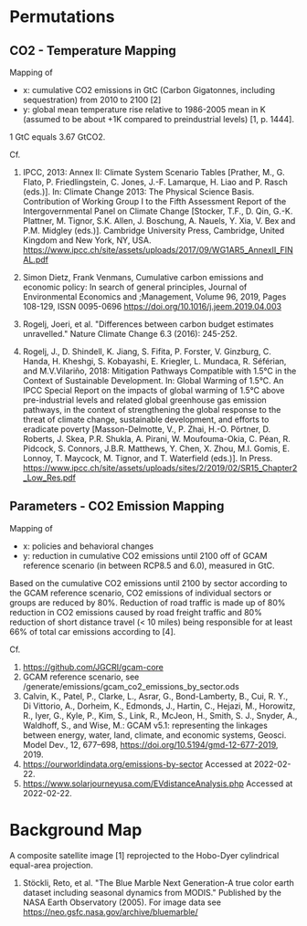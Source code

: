 # Permutations

## CO2 - Temperature Mapping

Mapping of
* x: cumulative CO2 emissions in GtC (Carbon Gigatonnes, including sequestration) from 2010 to 2100 [2]
* y: global mean temperature rise relative to 1986-2005 mean in K (assumed to be about +1K compared to preindustrial levels) [1, p. 1444].

1 GtC equals 3.67 GtCO2.
    
Cf.
1. IPCC, 2013: Annex II: Climate System Scenario Tables [Prather, M., G. Flato, P. Friedlingstein, C. Jones, J.-F. Lamarque, H. Liao and P. Rasch (eds.)]. In: Climate Change 2013: The Physical Science Basis. Contribution of Working Group I to the Fifth Assessment Report of the Intergovernmental Panel on Climate Change [Stocker, T.F., D. Qin, G.-K. Plattner, M. Tignor, S.K. Allen, J. Boschung, A. Nauels, Y. Xia, V. Bex and P.M. Midgley (eds.)]. Cambridge University Press, Cambridge, United Kingdom and New York, NY, USA. https://www.ipcc.ch/site/assets/uploads/2017/09/WG1AR5_AnnexII_FINAL.pdf

2. Simon Dietz, Frank Venmans, Cumulative carbon emissions and economic policy: In search of general principles, Journal of Environmental Economics and ;Management, Volume 96, 2019, Pages 108-129, ISSN 0095-0696 https://doi.org/10.1016/j.jeem.2019.04.003

3. Rogelj, Joeri, et al. "Differences between carbon budget estimates unravelled." Nature Climate Change 6.3 (2016): 245-252.

4. Rogelj, J., D. Shindell, K. Jiang, S. Fifita, P. Forster, V. Ginzburg, C. Handa, H. Kheshgi, S. Kobayashi, E. Kriegler, L. Mundaca, R. Séférian, and M.V.Vilariño, 2018: Mitigation Pathways Compatible with 1.5°C in the Context of Sustainable Development. In: Global Warming of 1.5°C. An IPCC Special Report on the impacts of global warming of 1.5°C above pre-industrial levels and related global greenhouse gas emission pathways, in the context of strengthening the global response to the threat of climate change, sustainable development, and efforts to eradicate poverty [Masson-Delmotte, V., P. Zhai, H.-O. Pörtner, D. Roberts, J. Skea, P.R. Shukla, A. Pirani, W. Moufouma-Okia, C. Péan, R. Pidcock, S. Connors, J.B.R. Matthews, Y. Chen, X. Zhou, M.I. Gomis, E. Lonnoy, T. Maycock, M. Tignor, and T. Waterfield (eds.)]. In Press. https://www.ipcc.ch/site/assets/uploads/sites/2/2019/02/SR15_Chapter2_Low_Res.pdf


## Parameters - CO2 Emission Mapping

Mapping of
* x: policies and behavioral changes
* y: reduction in cumulative CO2 emissions until 2100 off of GCAM reference scenario (in between RCP8.5 and 6.0), measured in GtC.

Based on the cumulative CO2 emissions until 2100 by sector according to the GCAM reference scenario, CO2 emissions of individual sectors or groups are reduced by 80%.
Reduction of road traffic is made up of 80% reduction in CO2 emissions caused by road freight traffic and 80% reduction of short distance travel (< 10 miles) being responsible for at least 66% of total car emissions according to [4].

Cf.
1. https://github.com/JGCRI/gcam-core
2. GCAM reference scenario, see /generate/emissions/gcam_co2_emissions_by_sector.ods
2. Calvin, K., Patel, P., Clarke, L., Asrar, G., Bond-Lamberty, B., Cui, R. Y., Di Vittorio, A., Dorheim, K., Edmonds, J., Hartin, C., Hejazi, M., Horowitz, R., Iyer, G., Kyle, P., Kim, S., Link, R., McJeon, H., Smith, S. J., Snyder, A., Waldhoff, S., and Wise, M.: GCAM v5.1: representing the linkages between energy, water, land, climate, and economic systems, Geosci. Model Dev., 12, 677–698, https://doi.org/10.5194/gmd-12-677-2019, 2019.
3. https://ourworldindata.org/emissions-by-sector Accessed at 2022-02-22.
4. https://www.solarjourneyusa.com/EVdistanceAnalysis.php Accessed at 2022-02-22.



# Background Map

A composite satellite image [1] reprojected to the Hobo-Dyer cylindrical equal-area projection.

1. Stöckli, Reto, et al. "The Blue Marble Next Generation-A true color earth dataset including seasonal dynamics from MODIS." Published by the NASA Earth Observatory (2005). For image data see https://neo.gsfc.nasa.gov/archive/bluemarble/